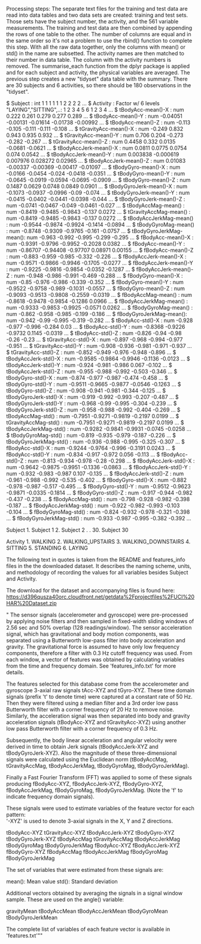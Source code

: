 
Processing steps: The separate text files for the training and test data are read into
data tables and two data sets are created: training and test sets.
Those sets have the subject number, the activity, and the 561 variable measurements.
The training and test data are then combined by appending the rows of one table to the other.
The number of columns are equal and in the same order so it's not a problem to use the rbind() function to complete this step.
With all the raw data together, only the columns with mean() or std() in the name are subsetted.
The activity names are then matched to their number in data table. The column with the activity numbers is removed.
The summarise_each function from the dplyr package is applied and for each subject and activity,
the physical variables are averaged. The previous step creates a new "tidyset" data table with the summary.
There are 30 subjects and 6 activities, so there should be 180 observations in the "tidyset".

 $ Subject                : int  1 1 1 1 1 1 2 2 2 2 ...
 $ Activity               : Factor w/ 6 levels "LAYING","SITTING",..: 1 2 3 4 5 6 1 2 3 4 ...
 $ tBodyAcc-mean()-X      : num  0.222 0.261 0.279 0.277 0.289 ...
 $ tBodyAcc-mean()-Y      : num  -0.04051 -0.00131 -0.01614 -0.01738 -0.00992 ...
 $ tBodyAcc-mean()-Z      : num  -0.113 -0.105 -0.111 -0.111 -0.108 ...
 $ tGravityAcc-mean()-X   : num  -0.249 0.832 0.943 0.935 0.932 ...
 $ tGravityAcc-mean()-Y   : num  0.706 0.204 -0.273 -0.282 -0.267 ...
 $ tGravityAcc-mean()-Z   : num  0.4458 0.332 0.0135 -0.0681 -0.0621 ...
 $ tBodyAccJerk-mean()-X  : num  0.0811 0.0775 0.0754 0.074 0.0542 ...
 $ tBodyAccJerk-mean()-Y  : num  0.003838 -0.000619 0.007976 0.028272 0.02965 ...
 $ tBodyAccJerk-mean()-Z  : num  0.01083 -0.00337 -0.00369 -0.00417 -0.01097 ...
 $ tBodyGyro-mean()-X     : num  -0.0166 -0.0454 -0.024 -0.0418 -0.0351 ...
 $ tBodyGyro-mean()-Y     : num  -0.0645 -0.0919 -0.0594 -0.0695 -0.0909 ...
 $ tBodyGyro-mean()-Z     : num  0.1487 0.0629 0.0748 0.0849 0.0901 ...
 $ tBodyGyroJerk-mean()-X : num  -0.1073 -0.0937 -0.0996 -0.09 -0.074 ...
 $ tBodyGyroJerk-mean()-Y : num  -0.0415 -0.0402 -0.0441 -0.0398 -0.044 ...
 $ tBodyGyroJerk-mean()-Z : num  -0.0741 -0.0467 -0.049 -0.0461 -0.027 ...
 $ tBodyAccMag-mean()     : num  -0.8419 -0.9485 -0.9843 -0.137 0.0272 ...
 $ tGravityAccMag-mean()  : num  -0.8419 -0.9485 -0.9843 -0.137 0.0272 ...
 $ tBodyAccJerkMag-mean() : num  -0.9544 -0.9874 -0.9924 -0.1414 -0.0894 ...
 $ tBodyGyroMag-mean()    : num  -0.8748 -0.9309 -0.9765 -0.161 -0.0757 ...
 $ tBodyGyroJerkMag-mean(): num  -0.963 -0.992 -0.995 -0.299 -0.295 ...
 $ fBodyAcc-mean()-X      : num  -0.9391 -0.9796 -0.9952 -0.2028 0.0382 ...
 $ fBodyAcc-mean()-Y      : num  -0.86707 -0.94408 -0.97707 0.08971 0.00155 ...
 $ fBodyAcc-mean()-Z      : num  -0.883 -0.959 -0.985 -0.332 -0.226 ...
 $ fBodyAccJerk-mean()-X  : num  -0.9571 -0.9866 -0.9946 -0.1705 -0.0277 ...
 $ fBodyAccJerk-mean()-Y  : num  -0.9225 -0.9816 -0.9854 -0.0352 -0.1287 ...
 $ fBodyAccJerk-mean()-Z  : num  -0.948 -0.986 -0.991 -0.469 -0.288 ...
 $ fBodyGyro-mean()-X     : num  -0.85 -0.976 -0.986 -0.339 -0.352 ...
 $ fBodyGyro-mean()-Y     : num  -0.9522 -0.9758 -0.989 -0.1031 -0.0557 ...
 $ fBodyGyro-mean()-Z     : num  -0.9093 -0.9513 -0.9808 -0.2559 -0.0319 ...
 $ fBodyAccMag-mean()     : num  -0.8618 -0.9478 -0.9854 -0.1286 0.0966 ...
 $ fBodyAccJerkMag-mean() : num  -0.9333 -0.9853 -0.9925 -0.0571 0.0262 ...
 $ fBodyGyroMag-mean()    : num  -0.862 -0.958 -0.985 -0.199 -0.186 ...
 $ fBodyGyroJerkMag-mean(): num  -0.942 -0.99 -0.995 -0.319 -0.282 ...
 $ tBodyAcc-std()-X       : num  -0.928 -0.977 -0.996 -0.284 0.03 ...
 $ tBodyAcc-std()-Y       : num  -0.8368 -0.9226 -0.9732 0.1145 -0.0319 ...
 $ tBodyAcc-std()-Z       : num  -0.826 -0.94 -0.98 -0.26 -0.23 ...
 $ tGravityAcc-std()-X    : num  -0.897 -0.968 -0.994 -0.977 -0.951 ...
 $ tGravityAcc-std()-Y    : num  -0.908 -0.936 -0.981 -0.971 -0.937 ...
 $ tGravityAcc-std()-Z    : num  -0.852 -0.949 -0.976 -0.948 -0.896 ...
 $ tBodyAccJerk-std()-X   : num  -0.9585 -0.9864 -0.9946 -0.1136 -0.0123 ...
 $ tBodyAccJerk-std()-Y   : num  -0.924 -0.981 -0.986 0.067 -0.102 ...
 $ tBodyAccJerk-std()-Z   : num  -0.955 -0.988 -0.992 -0.503 -0.346 ...
 $ tBodyGyro-std()-X      : num  -0.874 -0.977 -0.987 -0.474 -0.458 ...
 $ tBodyGyro-std()-Y      : num  -0.9511 -0.9665 -0.9877 -0.0546 -0.1263 ...
 $ tBodyGyro-std()-Z      : num  -0.908 -0.941 -0.981 -0.344 -0.125 ...
 $ tBodyGyroJerk-std()-X  : num  -0.919 -0.992 -0.993 -0.207 -0.487 ...
 $ tBodyGyroJerk-std()-Y  : num  -0.968 -0.99 -0.995 -0.304 -0.239 ...
 $ tBodyGyroJerk-std()-Z  : num  -0.958 -0.988 -0.992 -0.404 -0.269 ...
 $ tBodyAccMag-std()      : num  -0.7951 -0.9271 -0.9819 -0.2197 0.0199 ...
 $ tGravityAccMag-std()   : num  -0.7951 -0.9271 -0.9819 -0.2197 0.0199 ...
 $ tBodyAccJerkMag-std()  : num  -0.9282 -0.9841 -0.9931 -0.0745 -0.0258 ...
 $ tBodyGyroMag-std()     : num  -0.819 -0.935 -0.979 -0.187 -0.226 ...
 $ tBodyGyroJerkMag-std() : num  -0.936 -0.988 -0.995 -0.325 -0.307 ...
 $ fBodyAcc-std()-X       : num  -0.9244 -0.9764 -0.996 -0.3191 0.0243 ...
 $ fBodyAcc-std()-Y       : num  -0.834 -0.917 -0.972 0.056 -0.113 ...
 $ fBodyAcc-std()-Z       : num  -0.813 -0.934 -0.978 -0.28 -0.298 ...
 $ fBodyAccJerk-std()-X   : num  -0.9642 -0.9875 -0.9951 -0.1336 -0.0863 ...
 $ fBodyAccJerk-std()-Y   : num  -0.932 -0.983 -0.987 0.107 -0.135 ...
 $ fBodyAccJerk-std()-Z   : num  -0.961 -0.988 -0.992 -0.535 -0.402 ...
 $ fBodyGyro-std()-X      : num  -0.882 -0.978 -0.987 -0.517 -0.495 ...
 $ fBodyGyro-std()-Y      : num  -0.9512 -0.9623 -0.9871 -0.0335 -0.1814 ...
 $ fBodyGyro-std()-Z      : num  -0.917 -0.944 -0.982 -0.437 -0.238 ...
 $ fBodyAccMag-std()      : num  -0.798 -0.928 -0.982 -0.398 -0.187 ...
 $ fBodyAccJerkMag-std()  : num  -0.922 -0.982 -0.993 -0.103 -0.104 ...
 $ fBodyGyroMag-std()     : num  -0.824 -0.932 -0.978 -0.321 -0.398 ...
 $ fBodyGyroJerkMag-std() : num  -0.933 -0.987 -0.995 -0.382 -0.392 ...

Subject
    1. Subject 1
    2. Subject 2
    .
    .
    30. Subject 30

Activity
    1. WALKING
    2. WALKING_UPSTAIRS
    3. WALKING_DOWNSTAIRS
    4. SITTING
    5. STANDING
    6. LAYING

The following text in quotes is taken from the README and features_info files in the the downloaded dataset. It describes the naming scheme, units, and methodology of recording the values for all variables besides Subject and Activity. 

The download for the dataset and accompanying files is found here: https://d396qusza40orc.cloudfront.net/getdata%2Fprojectfiles%2FUCI%20HAR%20Dataset.zip

"
The sensor signals (accelerometer and gyroscope) were pre-processed by applying noise filters and then sampled in fixed-width sliding windows of 2.56 sec and 50% overlap (128 readings/window). The sensor acceleration signal, which has gravitational and body motion components, was separated using a Butterworth low-pass filter into body acceleration and gravity. The gravitational force is assumed to have only low frequency components, therefore a filter with 0.3 Hz cutoff frequency was used. From each window, a vector of features was obtained by calculating variables from the time and frequency domain. See 'features_info.txt' for more details. 

The features selected for this database come from the accelerometer and gyroscope 3-axial raw signals tAcc-XYZ and tGyro-XYZ. These time domain signals (prefix 't' to denote time) were captured at a constant rate of 50 Hz. Then they were filtered using a median filter and a 3rd order low pass Butterworth filter with a corner frequency of 20 Hz to remove noise. Similarly, the acceleration signal was then separated into body and gravity acceleration signals (tBodyAcc-XYZ and tGravityAcc-XYZ) using another low pass Butterworth filter with a corner frequency of 0.3 Hz. 

Subsequently, the body linear acceleration and angular velocity were derived in time to obtain Jerk signals (tBodyAccJerk-XYZ and tBodyGyroJerk-XYZ). Also the magnitude of these three-dimensional signals were calculated using the Euclidean norm (tBodyAccMag, tGravityAccMag, tBodyAccJerkMag, tBodyGyroMag, tBodyGyroJerkMag). 

Finally a Fast Fourier Transform (FFT) was applied to some of these signals producing fBodyAcc-XYZ, fBodyAccJerk-XYZ, fBodyGyro-XYZ, fBodyAccJerkMag, fBodyGyroMag, fBodyGyroJerkMag. (Note the 'f' to indicate frequency domain signals). 

These signals were used to estimate variables of the feature vector for each pattern:  
'-XYZ' is used to denote 3-axial signals in the X, Y and Z directions.

tBodyAcc-XYZ
tGravityAcc-XYZ
tBodyAccJerk-XYZ
tBodyGyro-XYZ
tBodyGyroJerk-XYZ
tBodyAccMag
tGravityAccMag
tBodyAccJerkMag
tBodyGyroMag
tBodyGyroJerkMag
fBodyAcc-XYZ
fBodyAccJerk-XYZ
fBodyGyro-XYZ
fBodyAccMag
fBodyAccJerkMag
fBodyGyroMag
fBodyGyroJerkMag

The set of variables that were estimated from these signals are: 

mean(): Mean value
std(): Standard deviation

Additional vectors obtained by averaging the signals in a signal window sample. These are used on the angle() variable:

gravityMean
tBodyAccMean
tBodyAccJerkMean
tBodyGyroMean
tBodyGyroJerkMean

The complete list of variables of each feature vector is available in 'features.txt'""
